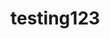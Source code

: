<!DOCTYPE html>
<html>
  <head>
    <meta charset="UTF-8">
    <title>title</title>
  </head>
  <body>
   <h1>testing123</h1>
  
  </body>
</html>
 
